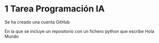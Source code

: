 # 1 Tarea Programación IA

Se ha creado una cuenta GitHub

En la que se incluye un repositorio con un fichero python que escribe Hola Mundo
